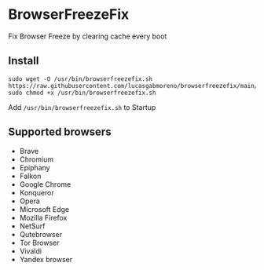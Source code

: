 # BrowserFreezeFix
Fix Browser Freeze by clearing cache every boot

## Install
```
sudo wget -O /usr/bin/browserfreezefix.sh https://raw.githubusercontent.com/lucasgabmoreno/browserfreezefix/main/browserfreezefix.sh
sudo chmod +x /usr/bin/browserfreezefix.sh
```
Add `/usr/bin/browserfreezefix.sh` to Startup

## Supported browsers
* Brave
* Chromium
* Epiphany
* Falkon 
* Google Chrome
* Konqueror
* Opera
* Microsoft Edge
* Mozilla Firefox
* NetSurf
* Qutebrowser
* Tor Browser
* Vivaldi
* Yandex browser
